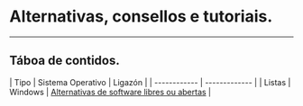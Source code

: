 # Alternativas, consellos e tutoriais.

--------

## Táboa de contidos.

| Tipo | Sistema Operativo | Ligazón |
| ------------ | ------------- |
| Listas | Windows | [Alternativas de software libres ou abertas](librealternativaswin.md) |
